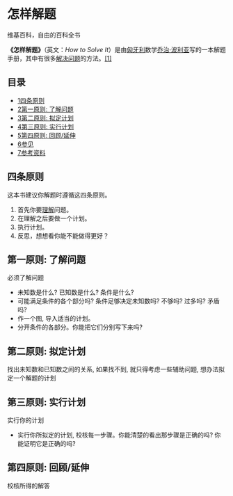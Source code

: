 # 怎样解题

维基百科，自由的百科全书

**《怎样解题》**（英文：_How to Solve It_）是由[匈牙利](https://zh.wikipedia.org/wiki/%E5%8C%88%E7%89%99%E5%88%A9 "匈牙利")数学[乔治·波利亚](https://zh.wikipedia.org/wiki/%E4%B9%94%E6%B2%BB%C2%B7%E6%B3%A2%E5%88%A9%E4%BA%9A "乔治·波利亚")写的一本解题手册，其中有很多[解决问题](https://zh.wikipedia.org/wiki/%E8%A7%A3%E5%86%B3%E9%97%AE%E9%A2%98 "解决问题")的方法。[[1]](https://zh.wikipedia.org/wiki/%E6%80%8E%E6%A0%B7%E8%A7%A3%E9%A2%98#cite_note-P%C3%B3lya,1945-1)

## 目录

-   [1四条原则](https://zh.wikipedia.org/wiki/%E6%80%8E%E6%A0%B7%E8%A7%A3%E9%A2%98#%E5%9B%9B%E6%9D%A1%E5%8E%9F%E5%88%99)
-   [2第一原则: 了解问题](https://zh.wikipedia.org/wiki/%E6%80%8E%E6%A0%B7%E8%A7%A3%E9%A2%98#%E7%AC%AC%E4%B8%80%E5%8E%9F%E5%89%87:_%E7%9E%AD%E8%A7%A3%E5%95%8F%E9%A1%8C)
-   [3第二原则: 拟定计划](https://zh.wikipedia.org/wiki/%E6%80%8E%E6%A0%B7%E8%A7%A3%E9%A2%98#%E7%AC%AC%E4%BA%8C%E5%8E%9F%E5%89%87:_%E6%93%AC%E5%AE%9A%E8%A8%88%E5%8A%83)
-   [4第三原则: 实行计划](https://zh.wikipedia.org/wiki/%E6%80%8E%E6%A0%B7%E8%A7%A3%E9%A2%98#%E7%AC%AC%E4%B8%89%E5%8E%9F%E5%89%87:_%E5%AF%A6%E8%A1%8C%E8%A8%88%E5%8A%83)
-   [5第四原则: 回顾/延伸](https://zh.wikipedia.org/wiki/%E6%80%8E%E6%A0%B7%E8%A7%A3%E9%A2%98#%E7%AC%AC%E5%9B%9B%E5%8E%9F%E5%89%87:_%E5%9B%9E%E9%A1%A7/%E5%BB%B6%E4%BC%B8)
-   [6参见](https://zh.wikipedia.org/wiki/%E6%80%8E%E6%A0%B7%E8%A7%A3%E9%A2%98#%E5%8F%82%E8%A7%81)
-   [7参考资料](https://zh.wikipedia.org/wiki/%E6%80%8E%E6%A0%B7%E8%A7%A3%E9%A2%98#%E5%8F%82%E8%80%83%E8%B5%84%E6%96%99)

## 四条原则

这本书建议你解题时遵循这四条原则。

1.  首先你要[理解](https://zh.wikipedia.org/wiki/%E7%90%86%E8%A7%A3 "理解")问题。
2.  在理解之后要做一个计划。
3.  执行计划。
4.  反思，想想看你能不能做得更好？

## 第一原则: 了解问题

必须了解问题

-   未知数是什么? 已知数是什么? 条件是什么?
-   可能满足条件的各个部分吗? 条件足够决定未知数吗? 不够吗? 过多吗? 矛盾吗?
-   作一个图, 导入适当的计划。
-   分开条件的各部分。你能把它们分别写下来吗?

## 第二原则: 拟定计划

找出未知数和已知数之间的关系, 如果找不到, 就只得考虑一些辅助问题, 想办法拟定一个解题的计划

## 第三原则: 实行计划

实行你的计划

-   实行你所拟定的计划, 校核每一步骤。你能清楚的看出那步骤是正确的吗? 你能证明它是正确的吗?

## 第四原则: 回顾/延伸

校核所得的解答
